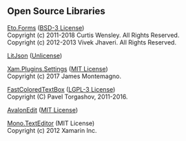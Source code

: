 ## Open Source Libraries

[Eto.Forms](https://github.com/picoe/Eto) ([BSD-3 License](https://github.com/picoe/Eto/blob/develop/LICENSE.txt))\
Copyright (c) 2011-2018 Curtis Wensley. All Rights Reserved.\
Copyright (c) 2012-2013 Vivek Jhaveri. All Rights Reserved.

[LitJson](https://github.com/LitJSON/litjson) ([Unlicense](https://github.com/LitJSON/litjson/blob/develop/COPYING))

[Xam.Plugins.Settings](https://github.com/jamesmontemagno/SettingsPlugin) ([MIT License](https://github.com/jamesmontemagno/SettingsPlugin/blob/master/LICENSE))\
Copyright (c) 2017 James Montemagno.

[FastColoredTextBox](https://github.com/PavelTorgashov/FastColoredTextBox) ([LGPL-3 License](https://github.com/PavelTorgashov/FastColoredTextBox/blob/master/license.txt))\
Copyright (C) Pavel Torgashov, 2011-2016.

[AvalonEdit](https://github.com/icsharpcode/AvalonEdit) ([MIT License](https://github.com/icsharpcode/AvalonEdit))

[Mono.TextEditor](https://github.com/mono/monodevelop/tree/monodevelop-6.3.0.864/main/src/core/Mono.Texteditor) (MIT License)\
Copyright (c) 2012 Xamarin Inc.
